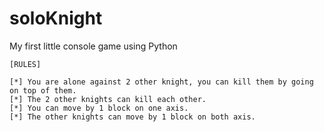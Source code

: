 # soloKnight
My first little console game using Python

    [RULES]

    [*] You are alone against 2 other knight, you can kill them by going on top of them.
    [*] The 2 other knights can kill each other.
    [*] You can move by 1 block on one axis.
    [*] The other knights can move by 1 block on both axis.
